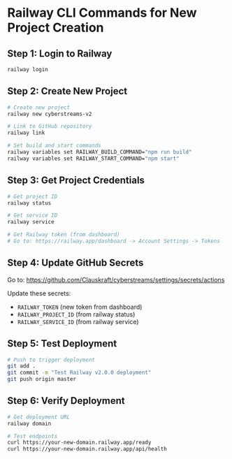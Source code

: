 # Railway CLI Commands for New Project Creation

## Step 1: Login to Railway
```bash
railway login
```

## Step 2: Create New Project
```bash
# Create new project
railway new cyberstreams-v2

# Link to GitHub repository
railway link

# Set build and start commands
railway variables set RAILWAY_BUILD_COMMAND="npm run build"
railway variables set RAILWAY_START_COMMAND="npm start"
```

## Step 3: Get Project Credentials
```bash
# Get project ID
railway status

# Get service ID
railway service

# Get Railway token (from dashboard)
# Go to: https://railway.app/dashboard -> Account Settings -> Tokens
```

## Step 4: Update GitHub Secrets
Go to: https://github.com/Clauskraft/cyberstreams/settings/secrets/actions

Update these secrets:
- `RAILWAY_TOKEN` (new token from dashboard)
- `RAILWAY_PROJECT_ID` (from railway status)
- `RAILWAY_SERVICE_ID` (from railway service)

## Step 5: Test Deployment
```bash
# Push to trigger deployment
git add .
git commit -m "Test Railway v2.0.0 deployment"
git push origin master
```

## Step 6: Verify Deployment
```bash
# Get deployment URL
railway domain

# Test endpoints
curl https://your-new-domain.railway.app/ready
curl https://your-new-domain.railway.app/api/health
```